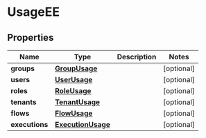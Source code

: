 

# UsageEE


## Properties

| Name | Type | Description | Notes |
|------------ | ------------- | ------------- | -------------|
|**groups** | [**GroupUsage**](GroupUsage.md) |  |  [optional] |
|**users** | [**UserUsage**](UserUsage.md) |  |  [optional] |
|**roles** | [**RoleUsage**](RoleUsage.md) |  |  [optional] |
|**tenants** | [**TenantUsage**](TenantUsage.md) |  |  [optional] |
|**flows** | [**FlowUsage**](FlowUsage.md) |  |  [optional] |
|**executions** | [**ExecutionUsage**](ExecutionUsage.md) |  |  [optional] |



